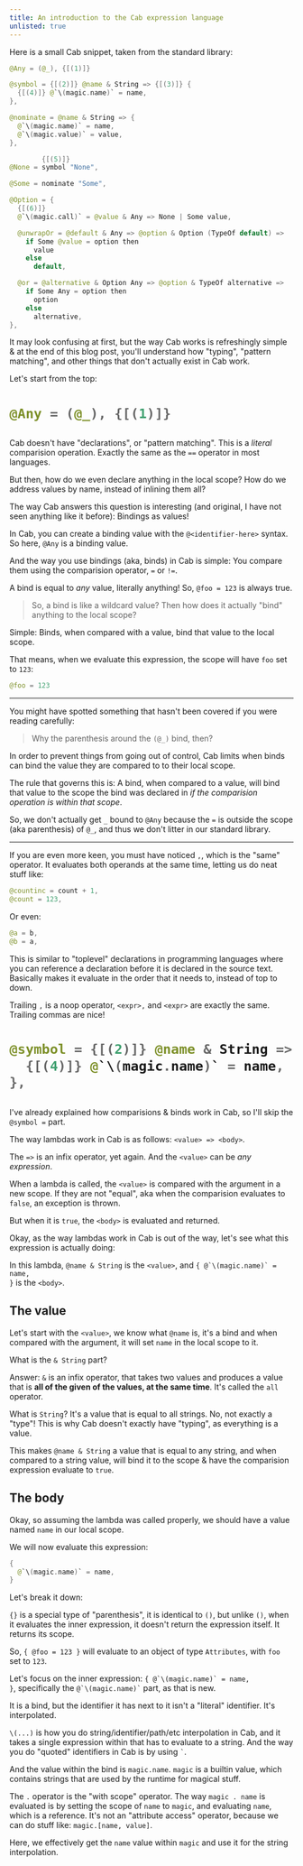 ```yaml
---
title: An introduction to the Cab expression language
unlisted: true
---
```


Here is a small Cab snippet, taken from the standard library:

```swift
@Any = (@_), {[(1)]}

@symbol = {[(2)]} @name & String => {[(3)]} {
  {[(4)]} @`\(magic.name)` = name,
},

@nominate = @name & String => {
  @`\(magic.name)` = name,
  @`\(magic.value)` = value,
},

        {[(5)]}
@None = symbol "None",

@Some = nominate "Some",

@Option = {
  {[(6)]}
  @`\(magic.call)` = @value & Any => None | Some value,

  @unwrapOr = @default & Any => @option & Option (TypeOf default) =>
    if Some @value = option then
      value
    else
      default,

  @or = @alternative & Option Any => @option & TypeOf alternative =>
    if Some Any = option then
      option
    else
      alternative,
},
```

It may look confusing at first, but the way Cab works is refreshingly simple &
at the end of this blog post, you'll understand how "typing", "pattern
matching", and other things that don't actually exist in Cab work.

Let's start from the top:

<h1>

```swift
@Any = (@_), {[(1)]}
```

</h2>

Cab doesn't have "declarations", or "pattern matching". This is a _literal_
comparision operation. Exactly the same as the `==` operator in most languages.

But then, how do we even declare anything in the local scope? How do we address
values by name, instead of inlining them all?

The way Cab answers this question is interesting (and original, I have not seen
anything like it before): Bindings as values!

In Cab, you can create a binding value with the `@<identifier-here>` syntax. So
here, `@Any` is a binding value.

And the way you use bindings (aka, binds) in Cab is simple: You compare them
using the comparision operator, `=` or `!=`.

A bind is equal to _any_ value, literally anything! So, `@foo = 123` is always
true.

> So, a bind is like a wildcard value? Then how does it actually "bind" anything
> to the local scope?

Simple: Binds, when compared with a value, bind that value to the local scope.

That means, when we evaluate this expression, the scope will have `foo` set to
`123`:

```swift
@foo = 123
```

---

You might have spotted something that hasn't been covered if you were reading
carefully:

> Why the parenthesis around the `(@_)` bind, then?

In order to prevent things from going out of control, Cab limits when binds can
bind the value they are compared to to their local scope.

The rule that governs this is: A bind, when compared to a value, will bind that
value to the scope the bind was declared in _if the comparision operation is
within that scope_.

So, we don't actually get `_` bound to `@Any` because the `=` is outside the
scope (aka parenthesis) of `@_`, and thus we don't litter in our standard
library.

---

If you are even more keen, you must have noticed `,`, which is the "same"
operator. It evaluates both operands at the same time, letting us do neat stuff
like:

```swift
@countinc = count + 1,
@count = 123,
```

Or even:

```swift
@a = b,
@b = a,
```

This is similar to "toplevel" declarations in programming languages where you
can reference a declaration before it is declared in the source text. Basically
makes it evaluate in the order that it needs to, instead of top to down.

Trailing `,` is a noop operator, `<expr>,` and `<expr>` are exactly the same.
Trailing commas are nice!

<h1>

```swift
@symbol = {[(2)]} @name & String => {[(3)]} {
  {[(4)]} @`\(magic.name)` = name,
},
```

</h1>

I've already explained how comparisions & binds work in Cab, so I'll skip the
`@symbol =` part.

The way lambdas work in Cab is as follows: `<value> => <body>`.

The `=>` is an infix operator, yet again. And the `<value>` can be _any
expression_.

When a lambda is called, the `<value>` is compared with the argument in a new
scope. If they are not "equal", aka when the comparision evaluates to `false`,
an exception is thrown.

But when it is `true`, the `<body>` is evaluated and returned.

Okay, as the way lambdas work in Cab is out of the way, let's see what this
expression is actually doing:

In this lambda, `@name & String` is the `<value>`, and <code>{
@\`\\(magic.name)\` = name, }</code> is the `<body>`.

## The value

Let's start with the `<value>`, we know what `@name` is, it's a bind and when
compared with the argument, it will set `name` in the local scope to it.

What is the `& String` part?

Answer: `&` is an infix operator, that takes two values and produces a value
that is **all of the given of the values, at the same time**. It's called the
`all` operator.

What is `String`? It's a value that is equal to all strings. No, not exactly a
"type"! This is why Cab doesn't exactly have "typing", as everything is a value.

This makes `@name & String` a value that is equal to any string, and when
compared to a string value, will bind it to the scope & have the comparision
expression evaluate to `true`.

## The body

Okay, so assuming the lambda was called properly, we should have a value named
`name` in our local scope.

We will now evaluate this expression:

```swift
{
  @`\(magic.name)` = name,
}
```

Let's break it down:

`{}` is a special type of "parenthesis", it is identical to `()`, but unlike
`()`, when it evaluates the inner expression, it doesn't return the expression
itself. It returns its scope.

So, `{ @foo = 123 }` will evaluate to an object of type `Attributes`, with `foo`
set to `123`.

Let's focus on the inner expression: <code>{ @\`\\(magic.name)\` = name,
}</code>, specifically the <code>@\`\\(magic.name)\`</code> part, as that is
new.

It is a bind, but the identifier it has next to it isn't a "literal" identifier.
It's interpolated.

`\(...)` is how you do string/identifier/path/etc interpolation in Cab, and it
takes a single expression within that has to evaluate to a string. And the way
you do "quoted" identifiers in Cab is by using <code>\`</code>.

And the value within the bind is `magic.name`. `magic` is a builtin value, which
contains strings that are used by the runtime for magical stuff.

The `.` operator is the "with scope" operator. The way `magic . name` is
evaluated is by setting the scope of `name` to `magic`, and evaluating `name`,
which is a reference. It's not an "attribute access" operator, because we can do
stuff like: `magic.[name, value]`.

Here, we effectively get the `name` value within `magic` and use it for the
string interpolation.
